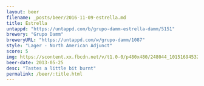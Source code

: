 ```yaml
---
layout: beer
filename: _posts/beer/2016-11-09-estrella.md
title: Estrella
untappd: "https://untappd.com/b/grupo-damm-estrella-damm/5151"
brewery: "Grupo Damm"
breweryURL: "https://untappd.com/w/grupo-damm/1087"
style: "Lager - North American Adjunct"
score: 5
img: https://scontent.xx.fbcdn.net/v/t1.0-0/p480x480/248044_10151694532898745_1441204919_n.jpg?oh=db12f2b9461eb965716a0d98948c81f1&oe=58FF061A
beer-date: 2013-05-25
desc: "Tastes a little bit burnt"
permalink: /beer/:title.html
---
```

